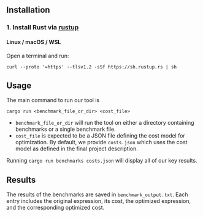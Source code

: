 ## Installation

### 1. Install Rust via [rustup](https://rustup.rs)

#### Linux / macOS / WSL

Open a terminal and run:

```
curl --proto '=https' --tlsv1.2 -sSf https://sh.rustup.rs | sh
```

## **Usage**
The main command to run our tool is
```
cargo run <benchmark_file_or_dir> <cost_file>
```
- `benchmark_file_or_dir` will run the tool on either a directory containing benchmarks or a single benchmark file.
- `cost_file` is expected to be a JSON file defining the cost model for optimization. By default, we provide `costs.json` which uses the cost model as defined in the final project description.

Running `cargo run benchmarks costs.json` will display all of our key results.

## **Results**
The results of the benchmarks are saved in `benchmark_output.txt`. Each entry includes the original expression, its cost, the optimized expression, and the corresponding optimized cost.